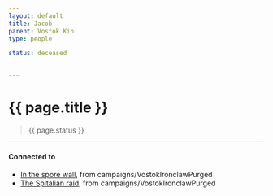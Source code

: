 ```yaml
---
layout: default
title: Jacob
parent: Vostok Kin
type: people

status: deceased


---
```


# {{ page.title }}

> {{ page.status }}

---
#### Connected to

<!-- QueryToSerialize: LIST without ID "["+ title + "](https://terra-campaigns.github.io/"+ regexreplace(file.path, ".md", "") + ")" + ", from " + regexreplace(file.folder, "degenesis/", "") FROM ([[]]) OR outgoing([[]]) WHERE file.name != this.file.name SORT file.folder DESC -->
<!-- SerializedQuery: LIST without ID "["+ title + "](https://terra-campaigns.github.io/"+ regexreplace(file.path, ".md", "") + ")" + ", from " + regexreplace(file.folder, "degenesis/", "") FROM ([[]]) OR outgoing([[]]) WHERE file.name != this.file.name SORT file.folder DESC -->
- [In the spore wall](https://terra-campaigns.github.io/degenesis/campaigns/VostokIronclawPurged/chap1), from campaigns/VostokIronclawPurged
- [The Spitalian raid](https://terra-campaigns.github.io/degenesis/campaigns/VostokIronclawPurged/chap2), from campaigns/VostokIronclawPurged
<!-- SerializedQuery END -->
